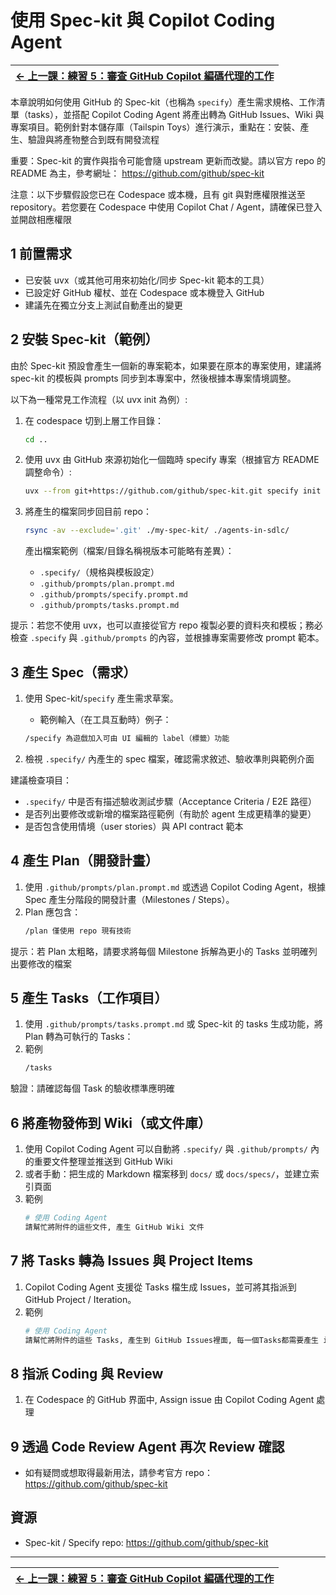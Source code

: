 # 使用 Spec-kit 與 Copilot Coding Agent

| [← 上一課：練習 5：審查 GitHub Copilot 編碼代理的工作][previous-lesson] |
|:----:|

本章說明如何使用 GitHub 的 Spec-kit（也稱為 `specify`）產生需求規格、工作清單（tasks），並搭配 Copilot Coding Agent 將產出轉為 GitHub Issues、Wiki 與專案項目。範例針對本儲存庫（Tailspin Toys）進行演示，重點在：安裝、產生、驗證與將產物整合到既有開發流程

重要：Spec-kit 的實作與指令可能會隨 upstream 更新而改變。請以官方 repo 的 README 為主，參考網址： https://github.com/github/spec-kit

注意：以下步驟假設您已在 Codespace 或本機，且有 git 與對應權限推送至 repository。若您要在 Codespace 中使用 Copilot Chat / Agent，請確保已登入並開啟相應權限

## 1 前置需求

- 已安裝 uvx（或其他可用來初始化/同步 Spec-kit 範本的工具）
- 已設定好 GitHub 權杖、並在 Codespace 或本機登入 GitHub
- 建議先在獨立分支上測試自動產出的變更

## 2 安裝 Spec-kit（範例）

由於 Spec-kit 預設會產生一個新的專案範本，如果要在原本的專案使用，建議將 spec-kit 的模板與 prompts 同步到本專案中，然後根據本專案情境調整。

以下為一種常見工作流程（以 uvx init 為例）:

1. 在 codespace 切到上層工作目錄：

   ```bash
   cd ..
   ```

2. 使用 uvx 由 GitHub 來源初始化一個臨時 specify 專案（根據官方 README 調整命令）:

   ```bash
   uvx --from git+https://github.com/github/spec-kit.git specify init my-spec-kit
   ```

3. 將產生的檔案同步回目前 repo：

   ```bash
   rsync -av --exclude='.git' ./my-spec-kit/ ./agents-in-sdlc/
   ```

   產出檔案範例（檔案/目錄名稱視版本可能略有差異）：
   - `.specify/`（規格與模板設定）
   - `.github/prompts/plan.prompt.md`
   - `.github/prompts/specify.prompt.md`
   - `.github/prompts/tasks.prompt.md`

提示：若您不使用 uvx，也可以直接從官方 repo 複製必要的資料夾和模板；務必檢查 `.specify` 與 `.github/prompts` 的內容，並根據專案需要修改 prompt 範本。

## 3 產生 Spec（需求）

1. 使用 Spec-kit/`specify` 產生需求草案。

   - 範例輸入（在工具互動時）例子：
    ```bash
    /specify 為遊戲加入可由 UI 編輯的 label（標籤）功能
    ```
2. 檢視 `.specify/` 內產生的 spec 檔案，確認需求敘述、驗收準則與範例介面

建議檢查項目：
- `.specify/` 中是否有描述驗收測試步驟（Acceptance Criteria / E2E 路徑）
- 是否列出要修改或新增的檔案路徑範例（有助於 agent 生成更精準的變更）
- 是否包含使用情境（user stories）與 API contract 範本

## 4 產生 Plan（開發計畫）

1. 使用 `.github/prompts/plan.prompt.md` 或透過 Copilot Coding Agent，根據 Spec 產生分階段的開發計畫（Milestones / Steps）。
2. Plan 應包含：
    ```bash
    /plan 僅使用 repo 現有技術
    ```

提示：若 Plan 太粗略，請要求將每個 Milestone 拆解為更小的 Tasks 並明確列出要修改的檔案

## 5 產生 Tasks（工作項目）

1. 使用 `.github/prompts/tasks.prompt.md` 或 Spec-kit 的 tasks 生成功能，將 Plan 轉為可執行的 Tasks：
2. 範例
    ```bash
    /tasks
    ```
驗證：請確認每個 Task 的驗收標準應明確

## 6 將產物發佈到 Wiki（或文件庫）

1. 使用 Copilot Coding Agent 可以自動將 `.specify/` 與 `.github/prompts/` 內的重要文件整理並推送到 GitHub Wiki
2. 或者手動：把生成的 Markdown 檔案移到 `docs/` 或 `docs/specs/`，並建立索引頁面
3. 範例
    ```bash
    # 使用 Coding Agent
    請幫忙將附件的這些文件, 產生 GitHub Wiki 文件
    ```

## 7 將 Tasks 轉為 Issues 與 Project Items

1. Copilot Coding Agent 支援從 Tasks 檔生成 Issues，並可將其指派到 GitHub Project / Iteration。
2. 範例
    ```bash
    # 使用 Coding Agent
    請幫忙將附件的這些 Tasks, 產生到 GitHub Issues裡面, 每一個Tasks都需要產生 issues, 標題 請把 task編號與Title, 都要詳細註明
    ```

## 8 指派 Coding 與 Review

1. 在 Codespace 的 GitHub 界面中, Assign issue 由 Copilot Coding Agent 處理

## 9 透過 Code Review Agent 再次 Review 確認

- 如有疑問或想取得最新用法，請參考官方 repo： https://github.com/github/spec-kit

## 資源
- Spec-kit / Specify repo: https://github.com/github/spec-kit

---

| [← 上一課：練習 5：審查 GitHub Copilot 編碼代理的工作][previous-lesson] |
|:----:|

[previous-lesson]: ./5-reviewing-coding-agent.zh-TW.md

